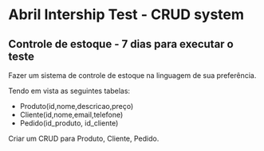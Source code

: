 # Abril Intership Test - CRUD system

## Controle de estoque - 7 dias para executar o teste

Fazer um sistema de controle de estoque na linguagem de sua preferência.

Tendo em vista as seguintes tabelas:

- Produto(id,nome,descricao,preço)
- Cliente(id,nome,email,telefone)
- Pedido(id_produto, id_cliente)

Criar um CRUD para Produto, Cliente, Pedido.
